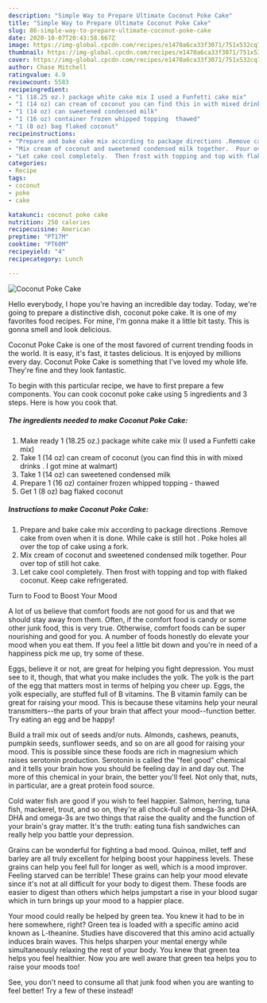 ```yaml
---
description: "Simple Way to Prepare Ultimate Coconut Poke Cake"
title: "Simple Way to Prepare Ultimate Coconut Poke Cake"
slug: 86-simple-way-to-prepare-ultimate-coconut-poke-cake
date: 2020-10-07T20:43:58.667Z
image: https://img-global.cpcdn.com/recipes/e1470a6ca33f3071/751x532cq70/coconut-poke-cake-recipe-main-photo.jpg
thumbnail: https://img-global.cpcdn.com/recipes/e1470a6ca33f3071/751x532cq70/coconut-poke-cake-recipe-main-photo.jpg
cover: https://img-global.cpcdn.com/recipes/e1470a6ca33f3071/751x532cq70/coconut-poke-cake-recipe-main-photo.jpg
author: Chase Mitchell
ratingvalue: 4.9
reviewcount: 5583
recipeingredient:
- "1 (18.25 oz.) package white cake mix I used a Funfetti cake mix"
- "1 (14 oz) can cream of coconut you can find this in with mixed drinks  I got mine at walmart"
- "1 (14 oz) can sweetened condensed milk"
- "1 (16 oz) container frozen whipped topping  thawed"
- "1 (8 oz) bag flaked coconut"
recipeinstructions:
- "Prepare and bake cake mix according to package directions .Remove cake from oven when it is done. While cake is still hot . Poke holes all over the top of cake using a fork."
- "Mix cream of coconut and sweetened condensed milk together.  Pour over top of still hot cake."
- "Let cake cool completely.  Then frost with topping and top with flaked coconut.  Keep cake refrigerated."
categories:
- Recipe
tags:
- coconut
- poke
- cake

katakunci: coconut poke cake 
nutrition: 250 calories
recipecuisine: American
preptime: "PT17M"
cooktime: "PT60M"
recipeyield: "4"
recipecategory: Lunch

---
```



![Coconut Poke Cake](https://img-global.cpcdn.com/recipes/e1470a6ca33f3071/751x532cq70/coconut-poke-cake-recipe-main-photo.jpg)

Hello everybody, I hope you're having an incredible day today. Today, we're going to prepare a distinctive dish, coconut poke cake. It is one of my favorites food recipes. For mine, I'm gonna make it a little bit tasty. This is gonna smell and look delicious.

Coconut Poke Cake is one of the most favored of current trending foods in the world. It is easy, it's fast, it tastes delicious. It is enjoyed by millions every day. Coconut Poke Cake is something that I've loved my whole life. They're fine and they look fantastic.




To begin with this particular recipe, we have to first prepare a few components. You can cook coconut poke cake using 5 ingredients and 3 steps. Here is how you cook that.

<!--inarticleads1-->

##### The ingredients needed to make Coconut Poke Cake:

1. Make ready 1 (18.25 oz.) package white cake mix (I used a Funfetti cake mix)
1. Take 1 (14 oz) can cream of coconut (you can find this in with mixed drinks . I got mine at walmart)
1. Take 1 (14 oz) can sweetened condensed milk
1. Prepare 1 (16 oz) container frozen whipped topping - thawed
1. Get 1 (8 oz) bag flaked coconut




<!--inarticleads2-->

##### Instructions to make Coconut Poke Cake:

1. Prepare and bake cake mix according to package directions .Remove cake from oven when it is done. While cake is still hot . Poke holes all over the top of cake using a fork.
1. Mix cream of coconut and sweetened condensed milk together.  Pour over top of still hot cake.
1. Let cake cool completely.  Then frost with topping and top with flaked coconut.  Keep cake refrigerated.




Turn to Food to Boost Your Mood


A lot of us believe that comfort foods are not good for us and that we should stay away from them. Often, if the comfort food is candy or some other junk food, this is very true. Otherwise, comfort foods can be super nourishing and good for you. A number of foods honestly do elevate your mood when you eat them. If you feel a little bit down and you're in need of a happiness pick me up, try some of these.

Eggs, believe it or not, are great for helping you fight depression. You must see to it, though, that what you make includes the yolk. The yolk is the part of the egg that matters most in terms of helping you cheer up. Eggs, the yolk especially, are stuffed full of B vitamins. The B vitamin family can be great for raising your mood. This is because these vitamins help your neural transmitters--the parts of your brain that affect your mood--function better. Try eating an egg and be happy!

Build a trail mix out of seeds and/or nuts. Almonds, cashews, peanuts, pumpkin seeds, sunflower seeds, and so on are all good for raising your mood. This is possible since these foods are rich in magnesium which raises serotonin production. Serotonin is called the "feel good" chemical and it tells your brain how you should be feeling day in and day out. The more of this chemical in your brain, the better you'll feel. Not only that, nuts, in particular, are a great protein food source.

Cold water fish are good if you wish to feel happier. Salmon, herring, tuna fish, mackerel, trout, and so on, they're all chock-full of omega-3s and DHA. DHA and omega-3s are two things that raise the quality and the function of your brain's gray matter. It's the truth: eating tuna fish sandwiches can really help you battle your depression. 

Grains can be wonderful for fighting a bad mood. Quinoa, millet, teff and barley are all truly excellent for helping boost your happiness levels. These grains can help you feel full for longer as well, which is a mood improver. Feeling starved can be terrible! These grains can help your mood elevate since it's not at all difficult for your body to digest them. These foods are easier to digest than others which helps jumpstart a rise in your blood sugar which in turn brings up your mood to a happier place.

Your mood could really be helped by green tea. You knew it had to be in here somewhere, right? Green tea is loaded with a specific amino acid known as L-theanine. Studies have discovered that this amino acid actually induces brain waves. This helps sharpen your mental energy while simultaneously relaxing the rest of your body. You knew that green tea helps you feel healthier. Now you are well aware that green tea helps you to raise your moods too!

See, you don't need to consume all that junk food when you are wanting to feel better! Try a few of these instead!

